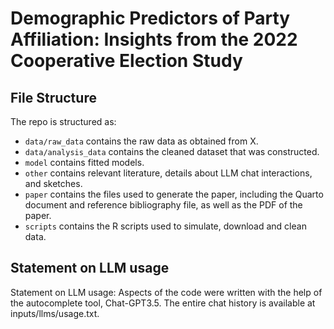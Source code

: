 # Demographic Predictors of Party Affiliation: Insights from the 2022 Cooperative Election Study

## File Structure

The repo is structured as:

-   `data/raw_data` contains the raw data as obtained from X.
-   `data/analysis_data` contains the cleaned dataset that was constructed.
-   `model` contains fitted models. 
-   `other` contains relevant literature, details about LLM chat interactions, and sketches.
-   `paper` contains the files used to generate the paper, including the Quarto document and reference bibliography file, as well as the PDF of the paper. 
-   `scripts` contains the R scripts used to simulate, download and clean data.

## Statement on LLM usage
Statement on LLM usage: Aspects of the code were written with the help of the autocomplete tool, Chat-GPT3.5. The entire chat history is available at inputs/llms/usage.txt.

